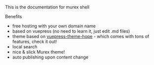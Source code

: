 This is the documentation for murex shell

Benefits

- free hosting with your own domain name
- based on vuepress (no need to learn it, just edit .md files)
- theme based on [vuepress-theme-hope](https://theme-hope.vuejs.press/) - which comes with tons of features, check it out!
- local search
- nice & slick Murex theme!
- auto publishing upon content change

  
